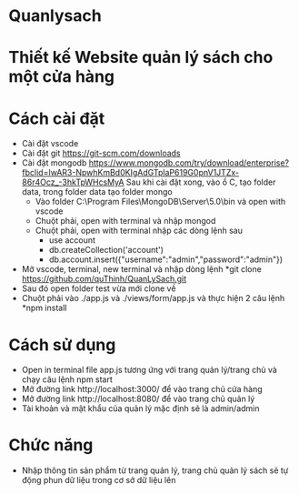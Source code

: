 # Quanlysach

# Thiết kế Website quản lý sách cho một cửa hàng

# Cách cài đặt
  * Cài đặt vscode
  * Cài đặt git https://git-scm.com/downloads
  * Cài đặt mongodb https://www.mongodb.com/try/download/enterprise?fbclid=IwAR3-NpwhKmBd0KIgAdGTplaP619G0pnV1JTZx-86r4Ocz_-3hkTpWHcsMyA
    Sau khi cài đặt xong, vào ổ C, tạo folder data, trong folder data tạo folder mongo
    * Vào folder C:\Program Files\MongoDB\Server\5.0\bin và open with vscode
    * Chuột phải, open with terminal và nhập mongod
    * Chuột phải, open with terminal nhập các dòng lệnh sau
       * use account
       * db.createCollection('account')
       * db.account.insert({"username":"admin","password":"admin"})
  * Mở vscode, terminal, new terminal và nhập dòng lệnh
    *git clone https://github.com/quThinh/QuanLySach.git
  * Sau đó open folder test vừa mới clone về
  * Chuột phải vào ./app.js và ./views/form/app.js và thực hiện 2 câu lệnh
    *npm install
  
# Cách sử dụng
  * Open in terminal file app.js tương ứng với trang quản lý/trang chủ và chạy câu lệnh npm start
  * Mở đường link http://localhost:3000/ để vào trang chủ cửa hàng
  * Mở đường link http://localhost:8080/ để vào trang chủ quản lý
  * Tài khoản và mật khẩu của quản lý mặc định sẽ là admin/admin

# Chức năng
  * Nhập thông tin sản phẩm từ trang quản lý, trang chủ quản lý sách sẽ tự động phun dữ liệu trong cơ sở dữ liệu lên 

